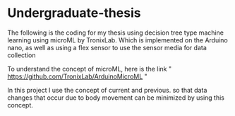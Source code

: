 # Undergraduate-thesis
The following is the coding for my thesis using decision tree type machine learning using microML by TronixLab. Which is implemented on the Arduino nano, as well as using a flex sensor to use the sensor media for data collection

To understand the concept of microML, here is the link " https://github.com/TronixLab/ArduinoMicroML "

In this project I use the concept of current and previous. so that data changes that occur due to body movement can be minimized by using this concept.
